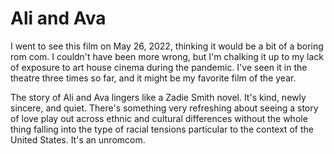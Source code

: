 # Ali and Ava
I went to see this film on May 26, 2022, thinking it would be a bit of a boring rom com. I couldn't have been more wrong, but I'm chalking it up to my lack of exposure to art house cinema during the pandemic. I've seen it in the theatre three times so far, and it might be my favorite film of the year.

The story of Ali and Ava lingers like a Zadie Smith novel. It's kind, newly sincere, and quiet. There's something very refreshing about seeing a story of love play out across ethnic and cultural differences without the whole thing falling into the type of racial tensions particular to the context of the United States. It's an unromcom.
